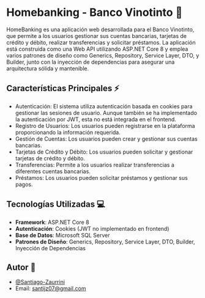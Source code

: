 # Homebanking - Banco Vinotinto 🏦

HomeBanking es una aplicación web desarrollada para el Banco Vinotinto, que permite a los usuarios gestionar sus cuentas bancarias, tarjetas de crédito y débito, realizar transferencias y solicitar préstamos. La aplicación está construida como una Web API utilizando ASP.NET Core 8 y emplea varios patrones de diseño como Generics, Repository, Service Layer, DTO, y Builder, junto con la inyección de dependencias para asegurar una arquitectura sólida y mantenible.

## Características Principales ⚡

- Autenticación: El sistema utiliza autenticación basada en cookies para gestionar las sesiones de usuario. Aunque también se ha implementado la autenticación por JWT, esta no está integrada en el frontend.
- Registro de Usuarios: Los usuarios pueden registrarse en la plataforma proporcionando la información requerida.
- Gestión de Cuentas: Los usuarios pueden crear y gestionar sus cuentas bancarias.
- Tarjetas de Crédito y Débito: Los usuarios pueden solicitar y gestionar tarjetas de crédito y débito.
- Transferencias: Permite a los usuarios realizar transferencias a diferentes cuentas bancarias.
- Préstamos: Los usuarios pueden solicitar préstamos y gestionar sus pagos.


## Tecnologías Utilizadas 💻

- **Framework**: ASP.NET Core 8
- **Autenticación**: Cookies (JWT no implementado en frontend)
- **Base de Datos**: Microsoft SQL Server
- **Patrones de Diseño**: Generics, Repository, Service Layer, DTO, Builder, Inyección de Dependencias


## Autor 📝

- [@Santiago-Zaurrini](https://github.com/Santiago-Zaurrini)
- Email: santijz07@gmail.com
